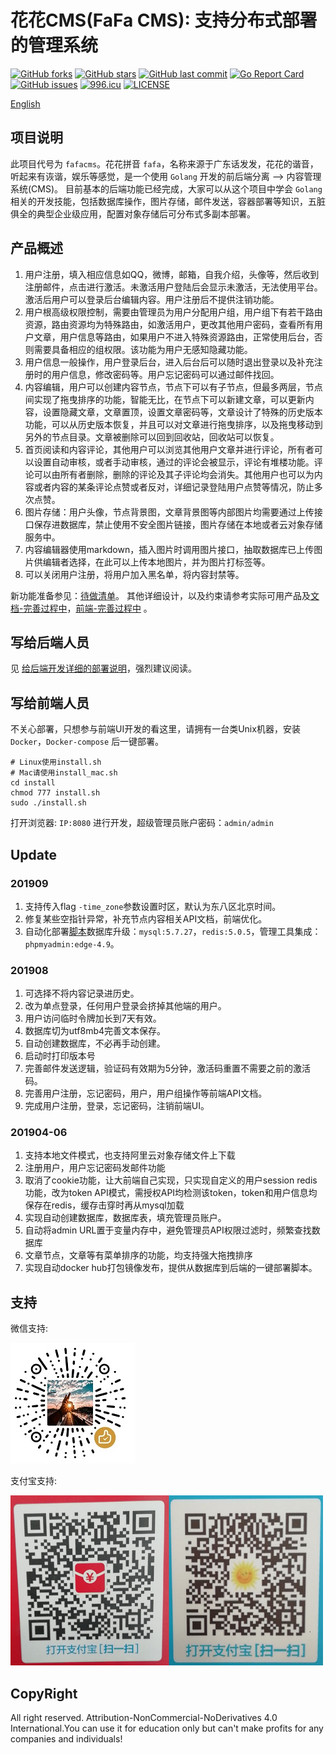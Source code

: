 # 花花CMS(FaFa CMS): 支持分布式部署的管理系统

[![GitHub forks](https://img.shields.io/github/forks/hunterhug/fafacms.svg?style=social&label=Forks)](https://github.com/hunterhug/fafacms/network)
[![GitHub stars](https://img.shields.io/github/stars/hunterhug/fafacms.svg?style=social&label=Stars)](https://github.com/hunterhug/fafacms/stargazers)
[![GitHub last commit](https://img.shields.io/github/last-commit/hunterhug/fafacms.svg)](https://github.com/hunterhug/fafacms)
[![Go Report Card](https://goreportcard.com/badge/github.com/hunterhug/fafacms)](https://goreportcard.com/report/github.com/hunterhug/fafacms)
[![GitHub issues](https://img.shields.io/github/issues/hunterhug/fafacms.svg)](https://github.com/hunterhug/fafacms/issues)
[![996.icu](https://img.shields.io/badge/link-996.icu-red.svg)](https://996.icu) 
[![LICENSE](https://img.shields.io/badge/license-Anti%20996-blue.svg)](https://github.com/996icu/996.ICU/blob/master/LICENSE)

[English](/README_EN.md)

## 项目说明

此项目代号为 `fafacms`。花花拼音 `fafa`，名称来源于广东话发发，花花的谐音，听起来有诙谐，娱乐等感觉，是一个使用 `Golang` 开发的前后端分离 --> 内容管理系统(CMS)。
目前基本的后端功能已经完成，大家可以从这个项目中学会 `Golang` 相关的开发技能，包括数据库操作，图片存储，邮件发送，容器部署等知识，五脏俱全的典型企业级应用，配置对象存储后可分布式多副本部署。

## 产品概述

1. 用户注册，填入相应信息如QQ，微博，邮箱，自我介绍，头像等，然后收到注册邮件，点击进行激活。未激活用户登陆后会显示未激活，无法使用平台。激活后用户可以登录后台编辑内容。用户注册后不提供注销功能。
2. 用户根高级权限控制，需要由管理员为用户分配用户组，用户组下有若干路由资源，路由资源均为特殊路由，如激活用户，更改其他用户密码，查看所有用户文章，用户信息等路由，如果用户不进入特殊资源路由，正常使用后台，否则需要具备相应的组权限。该功能为用户无感知隐藏功能。
3. 用户信息一般操作，用户登录后台，进入后台后可以随时退出登录以及补充注册时的用户信息，修改密码等。用户忘记密码可以通过邮件找回。
4. 内容编辑，用户可以创建内容节点，节点下可以有子节点，但最多两层，节点间实现了拖曳排序的功能，智能无比，在节点下可以新建文章，可以更新内容，设置隐藏文章，文章置顶，设置文章密码等，文章设计了特殊的历史版本功能，可以从历史版本恢复，并且可以对文章进行拖曳排序，以及拖曳移动到另外的节点目录。文章被删除可以回到回收站，回收站可以恢复。
5. 首页阅读和内容评论，其他用户可以浏览其他用户文章并进行评论，所有者可以设置自动审核，或者手动审核，通过的评论会被显示，评论有堆楼功能。评论可以由所有者删除，删除的评论及其子评论均会消失。其他用户也可以为内容或者内容的某条评论点赞或者反对，详细记录登陆用户点赞等情况，防止多次点赞。
6. 图片存储：用户头像，节点背景图，文章背景图等内部图片均需要通过上传接口保存进数据库，禁止使用不安全图片链接，图片存储在本地或者云对象存储服务中。
7. 内容编辑器使用markdown，插入图片时调用图片接口，抽取数据库已上传图片供编辑者选择，在此可以上传本地图片，并为图片打标签等。
8. 可以关闭用户注册，将用户加入黑名单，将内容封禁等。

新功能准备参见：[待做清单](/todo.md)。
其他详细设计，以及约束请参考实际可用产品及[文档-完善过程中](https://github.com/hunterhug/fafadoc)，[前端-完善过程中](https://github.com/hunterhug/fafafront)
。

## 写给后端人员

见 [给后端开发详细的部署说明](/install/README.md)，强烈建议阅读。

## 写给前端人员

不关心部署，只想参与前端UI开发的看这里，请拥有一台类Unix机器，安装 `Docker`，`Docker-compose` 后一键部署。

```
# Linux使用install.sh
# Mac请使用install_mac.sh
cd install
chmod 777 install.sh
sudo ./install.sh
```

打开浏览器: `IP:8080` 进行开发，超级管理员账户密码：`admin/admin`

## Update

### 201909

1. 支持传入flag `-time_zone`参数设置时区，默认为东八区北京时间。
2. 修复某些空指针异常，补充节点内容相关API文档，前端优化。
3. 自动化部署[脚本](install/README.md)数据库升级：`mysql:5.7.27`，`redis:5.0.5`，管理工具集成：`phpmyadmin:edge-4.9`。

### 201908

1. 可选择不将内容记录进历史。
2. 改为单点登录，任何用户登录会挤掉其他端的用户。
3. 用户访问临时令牌加长到7天有效。
4. 数据库切为utf8mb4完善文本保存。
5. 自动创建数据库，不必再手动创建。
6. 启动时打印版本号
7. 完善邮件发送逻辑，验证码有效期为5分钟，激活码重置不需要之前的激活码。
8. 完善用户注册，忘记密码，用户，用户组操作等前端API文档。
9. 完成用户注册，登录，忘记密码，注销前端UI。

### 201904-06

1. 支持本地文件模式，也支持阿里云对象存储文件上下载
2. 注册用户，用户忘记密码发邮件功能
3. 取消了cookie功能，让大前端自己实现，只实现自定义的用户session redis功能，改为token API模式，需授权API均检测该token，token和用户信息均保存在redis，缓存击穿时再从mysql加载
4. 实现自动创建数据库，数据库表，填充管理员账户。
5. 自动将admin URL置于变量内存中，避免管理员API权限过滤时，频繁查找数据库
6. 文章节点，文章等有菜单排序的功能，均支持强大拖拽排序
7. 实现自动docker hub打包镜像发布，提供从数据库到后端的一键部署脚本。


## 支持

微信支持:

![](/doc/support/weixin.jpg)

支付宝支持:

![](/doc/support/alipay.png)

## CopyRight

All right reserved. Attribution-NonCommercial-NoDerivatives 4.0 International.You can use it for education only but can't make profits for any companies and individuals!
